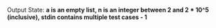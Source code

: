 Output State: **a is an empty list, n is an integer between 2 and 2 * 10^5 (inclusive), stdin contains multiple test cases - 1**